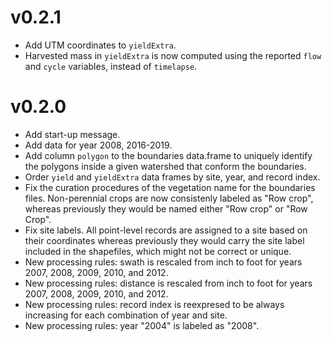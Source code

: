 # v0.2.1

- Add UTM coordinates to `yieldExtra`.
- Harvested mass in `yieldExtra` is now computed using the reported `flow` and
`cycle` variables, instead of `timelapse`.

# v0.2.0

- Add start-up message.
- Add data for year 2008, 2016-2019.
- Add column `polygon` to the boundaries data.frame to uniquely identify the
polygons inside a given watershed that conform the boundaries.
- Order `yield` and `yieldExtra` data frames by site, year, and record index.
- Fix the curation procedures of the vegetation name for the boundaries files.
Non-perennial crops are now consistenly labeled as "Row crop", whereas
previously they would be named either "Row crop" or "Row Crop".
- Fix site labels. All point-level records are assigned to a site based on their
coordinates whereas previously they would carry the site label included in the
shapefiles, which might not be correct or unique.
- New processing rules: swath is rescaled from inch to foot for years 2007,
2008, 2009, 2010, and 2012.
- New processing rules: distance is rescaled from inch to foot for years 2007,
2008, 2009, 2010, and 2012.
- New processing rules: record index is reexpresed to be always increasing for
each combination of year and site.
- New processing rules: year "2004" is labeled as "2008".
